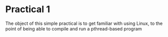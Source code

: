 # Practical 1

The object of this simple practical is to get familiar with using Linux, to the point of being able to compile and run a pthread-based program
